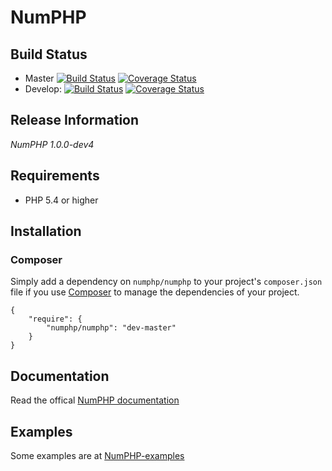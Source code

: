 # NumPHP

## Build Status

* Master
[![Build Status](https://travis-ci.org/NumPHP/NumPHP.svg?branch=master)](https://travis-ci.org/NumPHP/NumPHP)
[![Coverage Status](https://coveralls.io/repos/NumPHP/NumPHP/badge.png?branch=master)](https://coveralls.io/r/NumPHP/NumPHP?branch=master)
* Develop:
[![Build Status](https://travis-ci.org/NumPHP/NumPHP.svg?branch=develop)](https://travis-ci.org/NumPHP/NumPHP)
[![Coverage Status](https://coveralls.io/repos/NumPHP/NumPHP/badge.png?branch=develop)](https://coveralls.io/r/NumPHP/NumPHP?branch=develop)

## Release Information

*NumPHP 1.0.0-dev4*

## Requirements

- PHP 5.4 or higher

## Installation

### Composer

Simply add a dependency on `numphp/numphp` to your project's `composer.json` file if you use [Composer](http://getcomposer.org/) to manage the dependencies of your project.

    {
        "require": {
            "numphp/numphp": "dev-master"
        }
    }

## Documentation

Read the offical [NumPHP documentation](http://numphp.org/docs/)

## Examples

Some examples are at [NumPHP-examples](https://github.com/NumPHP/NumPHP-examples)
